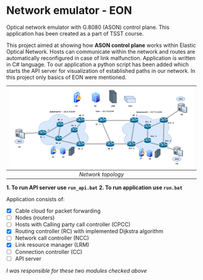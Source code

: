 # Network emulator - EON
Optical network emulator with G.8080 (ASON) control plane. This application has been created as a part of TSST course.

This project aimed at showing how **ASON control plane** works within Elastic Optical Network. Hosts can communicate within the network and routes
are automatically reconfigured in case of link malfunction. Application is written in C# language. To our application a python script
has been added which starts the API server for visualization of established paths in our network. In this project only basics of EON were mentioned.

| ![Topology](./Resources/topology.png) |
|:--:|
|*Network topology*|

**1. To run API server use ```run_api.bat```**
**2. To run application use ```run.bat```**  

Application consists of:
- [x] Cable cloud for packet forwarding
- [ ] Nodes (routers)
- [ ] Hosts with Calling party call controller (CPCC)
- [x] Routing controller (RC) with implemented Dijkstra algorithm
- [ ] Network call controller (NCC)
- [x] Link resource manager (LRM)
- [ ] Connection controller (CC)
- [ ] API server

*I was responsible for these two modules checked above*
